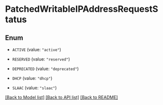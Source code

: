 # PatchedWritableIPAddressRequestStatus

## Enum


* `ACTIVE` (value: `"active"`)

* `RESERVED` (value: `"reserved"`)

* `DEPRECATED` (value: `"deprecated"`)

* `DHCP` (value: `"dhcp"`)

* `SLAAC` (value: `"slaac"`)


[[Back to Model list]](../README.md#documentation-for-models) [[Back to API list]](../README.md#documentation-for-api-endpoints) [[Back to README]](../README.md)


